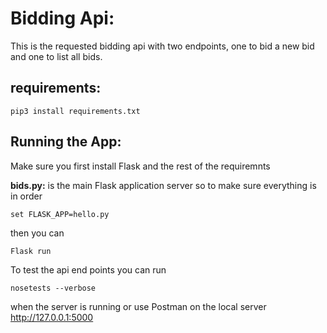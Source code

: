 # Bidding Api:
This is the requested bidding api with two endpoints, one to bid a new bid and one to list all bids.  

## requirements:

```
pip3 install requirements.txt
```

## Running the App:
Make sure you first install Flask and the rest of the requiremnts   

**bids.py:** is the main Flask application server so to make sure everything is in order
```
set FLASK_APP=hello.py
```
then you can 
```
Flask run
```

To test the api end points you can run 
```
nosetests --verbose
```
when the server is running or use Postman on the local server http://127.0.0.1:5000


